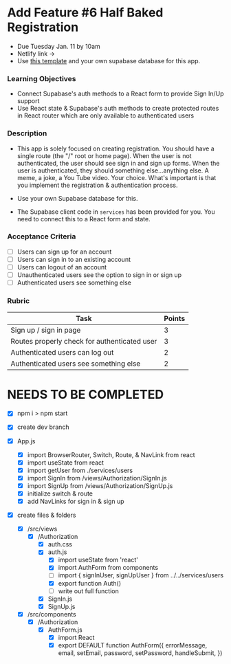 # Add Feature #6 Half Baked Registration

- Due Tuesday Jan. 11 by 10am
- Netlify link ->
- Use [this template](https://github.com/alchemycodelab/react-half-baked-registration) and your own supabase database for this app.

### Learning Objectives

- Connect Supabase's auth methods to a React form to provide Sign In/Up support
- Use React state & Supabase's auth methods to create protected routes in React router which are only available to authenticated users

### Description

- This app is solely focused on creating registration. You should have a single route (the "/" root or home page). When the user is not authenticated, the user should see sign in and sign up forms. When the user is authenticated, they should something else...anything else. A meme, a joke, a You Tube video. Your choice. What's important is that you implement the registration & authentication process.

* Use your own Supabase database for this.

* The Supabase client code in `services` has been provided for you. You need to connect this to a React form and state.

### Acceptance Criteria

- [ ] Users can sign up for an account
- [ ] Users can sign in to an existing account
- [ ] Users can logout of an account
- [ ] Unauthenticated users see the option to sign in or sign up
- [ ] Authenticated users see something else

### Rubric

| Task                                         | Points |
| -------------------------------------------- | ------ |
| Sign up / sign in page                       | 3      |
| Routes properly check for authenticated user | 3      |
| Authenticated users can log out              | 2      |
| Authenticated users see something else       | 2      |

# NEEDS TO BE COMPLETED

- [x] npm i > npm start
- [x] create dev branch
- [x] App.js

  - [x] import BrowserRouter, Switch, Route, & NavLink from react
  - [x] import useState from react
  - [x] import getUser from ./services/users
  - [x] import SignIn from /views/Authorization/SignIn.js
  - [x] import SignUp from /views/Authorization/SignUp.js
  - [x] initialize switch & route
  - [x] add NavLinks for sign in & sign up

- [x] create files & folders
  - [x] /src/views
    - [x] /Authorization
      - [x] auth.css
      - [x] auth.js
        - [x] import useState from 'react'
        - [x] import AuthForm from components
        - [ ] import { signInUser, signUpUser } from ../../services/users
        - [x] export function Auth()
        - [ ] write out full function
      - [x] SignIn.js
      - [x] SignUp.js
  - [x] /src/components
    - [x] /Authorization
      - [x] AuthForm.js
        - [x] import React
        - [x] export DEFAULT function AuthForm({ errorMessage, email, setEmail, password, setPassword, handleSubmit, })
